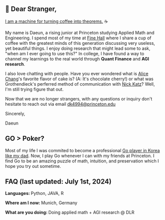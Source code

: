 ## 💌 Dear Stranger,

<a href="https://blogs.ams.org/phdplus/2015/04/28/coffee-into-theorems/">I am a machine for turning coffee into theorems.</a> ☕

My name is Daeun, a rising junior at Princeton studying Applied Math and Engineering. I spend most of my time at <a href="https://www.dailyprincetonian.com/article/2022/11/tea-fine-hall-math-professor-students"> Fine Hall</a> where I share a cup of coffee with the greatest minds of this generation discussing very useless, yet beautiful things. I enjoy doing research that might lead some to ask, "when am I ever going to use this?" In college, I have found a way to channel my learnings to the real world through <b>Quant Finance</b> and <b>AGI research</b>. 

I also love chatting with people. Have you ever wondered what is <a href="https://en.wikipedia.org/wiki/Sun-Yung_Alice_Chang">Alice Chang</a>'s favorite flavor of cake is? (A: It's chocolate cherry!) or what was Grothendieck's perferred method of communication with <a href="https://en.wikipedia.org/wiki/Nick_Katz">Nick Katz</a>? Well, I'm still trying figure that out.

Now that we are no longer strangers, with any questions or inquiry don't hesitate to reach out via email dk4994@princeton.edu

Sincerely,

Daeun

## GO > Poker?
Most of my life I was commited to become a professional <a href="https://images.app.goo.gl/YTUvCLMKQM1kAypf6">Go player in Korea like my dad</a>. Now, I play Go whenever I can with my friends at Princeton. I find Go to be an amazing puzzle of math, intuition, and preservation which I hope you try out sometime.

## FAQ (last updated: July 1st, 2024)
<strong>Languages: </strong>Python, JAVA, R

<strong>Where am I now: </strong> Munich, Germany

<strong>What are you doing: </strong> Doing applied math + AGI research @ DLR

<!--
**daeunkim725/daeunkim725** is a ✨ _special_ ✨ repository because its `README.md` (this file) appears on your GitHub profile.

Here are some ideas to get you started:

- 🔭 I’m currently working on ...
- 🌱 I’m currently learning ...
- 👯 I’m looking to collaborate on ...
- 🤔 I’m looking for help with ...
- 💬 Ask me about ...
- 📫 How to reach me: ...
- 😄 Pronouns: ...
- ⚡ Fun fact: ...
-->
